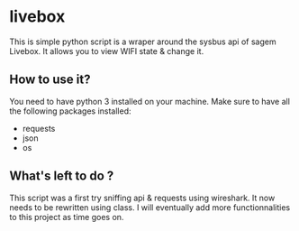 # livebox

This is simple python script is a wraper around the sysbus api of sagem Livebox. It allows you to view WIFI state & change it.

## How to use it?

You need to have python 3 installed on your machine.
Make sure to have all the following packages installed:
* requests
* json
* os

## What's left to do ?

This script was a first try sniffing api & requests using wireshark. It now needs to be rewritten using class. I will eventually add more functionnalities to this project as time goes on.

